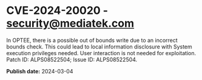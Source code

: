 # CVE-2024-20020 - security@mediatek.com

In OPTEE, there is a possible out of bounds write due to an incorrect bounds check. This could lead to local information disclosure with System execution privileges needed. User interaction is not needed for exploitation. Patch ID: ALPS08522504; Issue ID: ALPS08522504.

**Publish date:** 2024-03-04
